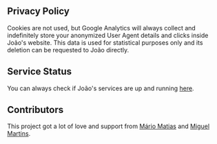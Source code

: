 ## Privacy Policy
Cookies are not used, but Google Analytics will always collect and indefinitely store your anonymized User Agent details and clicks inside João's website. This data is used for statistical purposes only and its deletion can be requested to João directly.

## Service Status
You can always check if João's services are up and running [here](https://stats.uptimerobot.com/8zGoWtX68J).

## Contributors
This project got a lot of love and support from [Mário Matias](https://www.linkedin.com/in/jmamatias) and [Miguel Martins](https://instagram.com/miguelmartinsmm).
